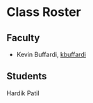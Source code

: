 # Class Roster

## Faculty

- Kevin Buffardi, [kbuffardi](https://github.com/kbuffardi)

## Students
Hardik Patil
